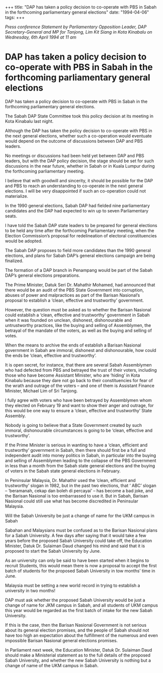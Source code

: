 +++ 
title: "DAP has taken a policy decision to co-operate with PBS in Sabah in the forthcoming parliamentary general elections"
date: "1994-04-06"
tags:
+++

_Press conference Statement by Parliamentary Opposition Leader, DAP Secretary-General and MP for Tanjong, Lim Kit Siang in Kota Kinabalu on Wednesday, 6th April 1994 at 11 am_

# DAP has taken a policy decision to co-operate with PBS in Sabah in the forthcoming parliamentary general elections

DAP has taken a policy decision to co-operate with PBS in Sabah in the forthcoming parliamentary general elections.</u>

The Sabah DAP State Committee took this policy decision at its meeting in Kota Kinabalu last night.

Although the DAP has taken the policy decision to co-operate with PBS in the next general elections, whether such a co-operation would eventuate would depend on the outcome of discussions between DAP and PBS leaders.

No meetings or discussions had been held yet between DAP and PBS leaders, but with the DAP policy decision, the stage should be set for such discussions in the near future, whether in Sabah or in Kuala Lumpur during the forthcoming parliamentary meeting.

I believe that with goodwill and sincerity, it should be possible for the DAP and PBS to reach an understanding to co-operate in the next general elections. I will be very disappointed if such an co-operation could not materialize.

In the 1990 general elections, Sabah DAP had fielded nine parliamentary candidates and the DAP had expected to win up to seven Parliamentary seats.

I have told the Sabah DAP state leaders to be prepared for general elections to be held any time after the forthcoming Parliamentary meeting, when the Election Commission’s proposal for redelineation of electoral constituencies would be adopted.

The Sabah DAP proposes to field more candidates than the 1990 general elections, and plans for Sabah DAP’s general elections campaign are being finalized.

The formation of a DAP branch in Penampang would be part of the Sabah DAP’s general elections preparations.

The Prime Minister, Datuk Seri Dr. Mahathir Mohamed, had announced that there would be an audit of the PBS State Government into corruption, abuses of power and malpractices as part of the Barisan Nasional’s proposal to establish a ‘clean, effective and trustworthy’ government.

However, the question must be asked as to whether the Barisan Nasional could establish a ‘clean, effective and trustworthy’ government in Sabah when it was founded on unclean, dishonest, dishonourable and untrustworthy practices, like the buying and selling of Assemblymen, the betrayal of the mandate of the voters, as well as the buying and selling of votes.

When the means to archive the ends of establish a Barisan Nasional government in Sabah are immoral, dishonest and dishonourable, how could the ends be ‘clean, effective and trustworthy’.

It is open secret, for instance, that there are several Sabah Assemblymen who had defected from PBS and betrayed the trust of their voters, including those who have become Assistant Minister, who are ‘hiding’ in Kota Kinabalu because they dare not go back to their constituencies for fear of the wrath and outrage of the voters – and one of them is Assistant Finance Minister, Michael Lim of Sri Tanjong.

I fully agree with voters who have been betrayed by Assemblymen whom they elected on February 19 and want to show their anger and outrage, for this would be one way to ensure a ‘clean, effective and trustworthy’ State Assembly.

Nobody is going to believe that a State Government created by such immoral, dishonourable circumstances is going to be ‘clean, effective and trustworthy’.

If the Prime Minister is serious in wanting to have a ‘clean, efficient and trustworthy’ government in Sabah, then there should first be a full and independent audit into money politics in Sabah, in particular into the buying and selling of Assemblymen leading to the collapse of the PBS Government in less than a month from the Sabah state general elections and the buying of voters in the Sabah state general elections in February.

In Peninsular Malaysia, Dr. Mahathir used the ‘clean, efficient and trustworthy’ slogan in 1982, but in the past two elections, that ‘ ABC’ slogan – ‘beramanah, cekap dan boleh di percayai’ – has become a bad joke, and the Barisan Nasional is too embarrassed to use it. But in Sabah, Barisan Nasional could still use what has become discredited in Peninsular Malaysia.

Will the Sabah University be just a change of name for the UKM campus in Sabah

Sabahan and Malaysians must be confused as to the Barisan Nasional plans for a Sabah University. A few days after saying that it would take a few years before the proposed Sabah University could take off, the Education Minister, Datuk Dr. Sulaiman Daud changed his mind and said that it is proposed to start the Sabah University by June.

As an university can only be said to have been started when it begins to recruit Students, this would mean there is now a proposal to accept the first batch of students for the proposed Sabah University in tow months’ time in June.

Malaysia must be setting a new world record in trying to establish a university in two months!

DAP must ask whether the proposed Sabah University would be just a change of name for JKM campus in Sabah, and all students of UKM campus this year would be regarded as the first batch of intake for the new Sabah University.

If this is the case, then the Barisan Nasional Government is not serious about its general election promises, and the  people of Sabah should not have too high an expectation about the fulfillment of the numerous and even impossible Barisan Nasional general elections promises.

In Parliament next week, the Education Minister, Datuk Dr. Sulaiman Daud should make a Ministerial statement as to the full details of the proposed Sabah University, and whether the new Sabah University is nothing but a change of name of the UKM campus in Sabah.
 
